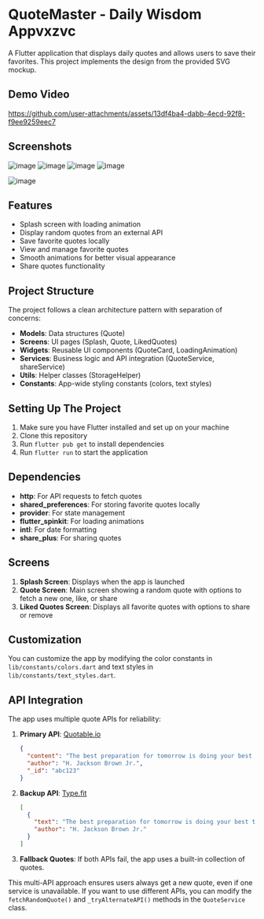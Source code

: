 # QuoteMaster - Daily Wisdom Appvxzvc
A Flutter application that displays daily quotes and allows users to save their favorites. This project implements the design from the provided SVG mockup.

## Demo Video
https://github.com/user-attachments/assets/13df4ba4-dabb-4ecd-92f8-f9ee9259eec7


## Screenshots
![image](https://github.com/user-attachments/assets/96c66798-6404-4337-acd3-34e29c267e2e)
![image](https://github.com/user-attachments/assets/72ab598f-da73-49cd-9644-4164bf52a70a)
![image](https://github.com/user-attachments/assets/5b5aec73-87c5-4c3e-a761-a60c45214158)
![image](https://github.com/user-attachments/assets/fd79e46a-66f3-4856-8606-0275cd9fe661)

![image](https://github.com/user-attachments/assets/936cf6d2-8007-4b50-a084-cc5ecf656a31)





## Features

- Splash screen with loading animation
- Display random quotes from an external API
- Save favorite quotes locally
- View and manage favorite quotes
- Smooth animations for better visual appearance
- Share quotes functionality

## Project Structure

The project follows a clean architecture pattern with separation of concerns:

- **Models**: Data structures (Quote)
- **Screens**: UI pages (Splash, Quote, LikedQuotes)
- **Widgets**: Reusable UI components (QuoteCard, LoadingAnimation)
- **Services**: Business logic and API integration (QuoteService, shareService)
- **Utils**: Helper classes (StorageHelper)
- **Constants**: App-wide styling constants (colors, text styles)

## Setting Up The Project

1. Make sure you have Flutter installed and set up on your machine
2. Clone this repository
3. Run `flutter pub get` to install dependencies
4. Run `flutter run` to start the application

## Dependencies

- **http**: For API requests to fetch quotes
- **shared_preferences**: For storing favorite quotes locally
- **provider**: For state management
- **flutter_spinkit**: For loading animations
- **intl**: For date formatting
- **share_plus**: For sharing quotes

## Screens

1. **Splash Screen**: Displays when the app is launched
2. **Quote Screen**: Main screen showing a random quote with options to fetch a new one, like, or share
3. **Liked Quotes Screen**: Displays all favorite quotes with options to share or remove

## Customization

You can customize the app by modifying the color constants in `lib/constants/colors.dart` and text styles in `lib/constants/text_styles.dart`.

## API Integration

The app uses multiple quote APIs for reliability:

1. **Primary API**: [Quotable.io](https://api.quotable.io/random)
   ```json
   {
     "content": "The best preparation for tomorrow is doing your best today.",
     "author": "H. Jackson Brown Jr.",
     "_id": "abc123"
   }
   ```

2. **Backup API**: [Type.fit](https://type.fit/api/quotes)
   ```json
   [
     {
       "text": "The best preparation for tomorrow is doing your best today.",
       "author": "H. Jackson Brown Jr."
     }
   ]
   ```

3. **Fallback Quotes**: If both APIs fail, the app uses a built-in collection of quotes.

This multi-API approach ensures users always get a new quote, even if one service is unavailable. If you want to use different APIs, you can modify the `fetchRandomQuote()` and `_tryAlternateAPI()` methods in the `QuoteService` class.

